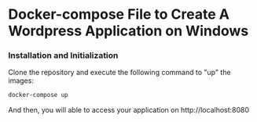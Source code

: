 # Docker-compose File to Create A Wordpress Application on Windows #

### Installation and Initialization
Clone the repository and execute the following command to "up" the images:
```bash
docker-compose up
```
And then, you will able to access your application on http://localhost:8080
